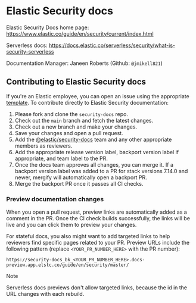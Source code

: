 # Elastic Security docs

Elastic Security Docs home page: https://www.elastic.co/guide/en/security/current/index.html

Serverless docs: https://docs.elastic.co/serverless/security/what-is-security-serverless

Documentation Manager: Janeen Roberts (Github: `@jmikell821`)


## Contributing to Elastic Security docs

If you're an Elastic employee, you can open an issue using the appropriate [template](https://github.com/elastic/security-docs/issues/new/choose). To contribute directly to Elastic Security documentation:

1. Please fork and clone the `security-docs` repo. 
1. Check out the `main` branch and fetch the latest changes. 
1. Check out a new branch and make your changes. 
1. Save your changes and open a pull request. 
1. Add the [@elastic/security-docs](https://github.com/orgs/elastic/teams/security-docs) team and any other appropriate members as reviewers. 
1. Add the appropriate release version label, backport version label if appropriate, and team label to the PR. 
1. Once the docs team approves all changes, you can merge it. If a backport version label was added to a PR for stack versions 7.14.0 and newer, mergify will automatically open a backport PR. 
1. Merge the backport PR once it passes all CI checks. 

### Preview documentation changes

When you open a pull request, preview links are automatically added as a comment in the PR. Once the CI check builds successfully, the links will be live and you can click them to preview your changes.

For stateful docs, you also might want to add targeted links to help reviewers find specific pages related to your PR. Preview URLs include the following pattern (replace `<YOUR_PR_NUMBER_HERE>` with the PR number):

```
https://security-docs_bk_<YOUR_PR_NUMBER_HERE>.docs-preview.app.elstc.co/guide/en/security/master/
```

> [!NOTE]
> Serverless docs previews don't allow targeted links, because the id in the URL changes with each rebuild.

